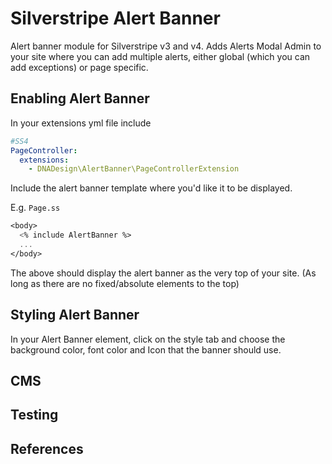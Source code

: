# Silverstripe Alert Banner

Alert banner module for Silverstripe v3 and v4.
Adds Alerts Modal Admin to your site where you can add multiple alerts, either global (which you can add exceptions) or page specific.

## Enabling Alert Banner

In your extensions yml file include

```yml
#SS4
PageController:
  extensions:
    - DNADesign\AlertBanner\PageControllerExtension
```

Include the alert banner template where you'd like it to be displayed.

E.g. `Page.ss`

```ss
<body>
  <% include AlertBanner %>
  ...
</body>
```

The above should display the alert banner as the very top of your site. (As long as there are no fixed/absolute elements to the top)

## Styling Alert Banner

In your Alert Banner element, click on the style tab and choose the background color, font color and Icon that the banner should use.

## CMS

## Testing

## References

